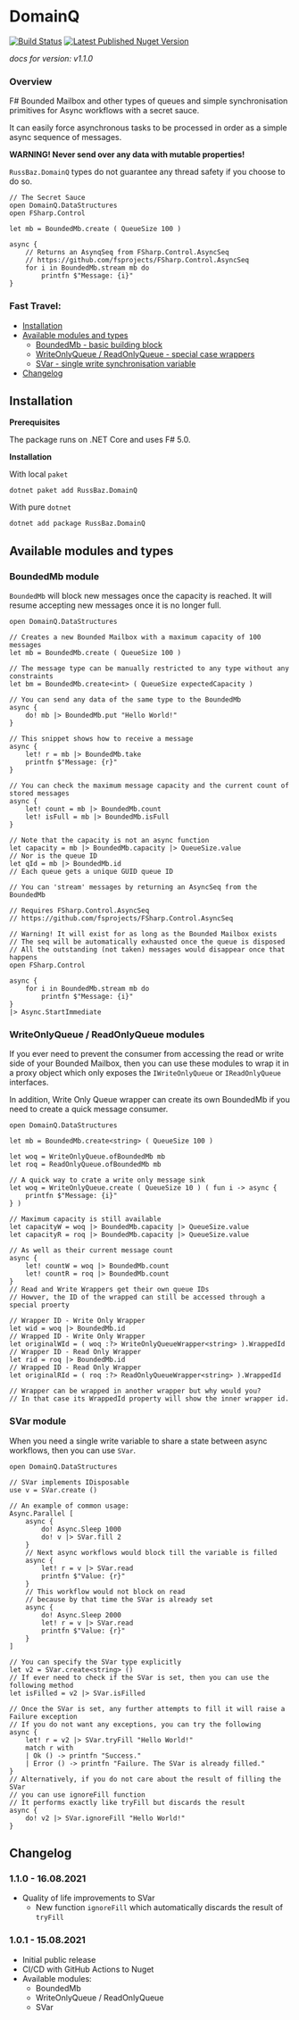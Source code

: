 # DomainQ
[![Build Status](https://img.shields.io/github/workflow/status/RussBaz/DomainQ/.NET%20Core)](https://github.com/russbaz/domainq/actions/workflows/github-actions.yml)
[![Latest Published Nuget Version](https://img.shields.io/nuget/v/RussBaz.DomainQ)](https://www.nuget.org/packages/RussBaz.DomainQ/)

*docs for version: v1.1.0*
### Overview
F# Bounded Mailbox and other types of queues and simple synchronisation primitives for Async workflows with a secret sauce.

It can easily force asynchronous tasks to be processed in order as a simple async sequence of messages.

**WARNING! Never send over any data with mutable properties!**

`RussBaz.DomainQ` types do not guarantee any thread safety if you choose to do so.
```F#
// The Secret Sauce
open DomainQ.DataStructures
open FSharp.Control

let mb = BoundedMb.create ( QueueSize 100 )

async {
    // Returns an AsynqSeq from FSharp.Control.AsyncSeq
    // https://github.com/fsprojects/FSharp.Control.AsyncSeq
    for i in BoundedMb.stream mb do
        printfn $"Message: {i}"
}
```
### Fast Travel:
* [Installation](#installation)
* [Available modules and types](#available-modules-and-types)
    * [BoundedMb - basic building block](#boundedmb-module)
    * [WriteOnlyQueue / ReadOnlyQueue - special case wrappers](#writeonlyqueue--readonlyqueue-modules)
    * [SVar - single write synchronisation variable](#svar-module)
* [Changelog](#changelog)
## Installation
**Prerequisites**

The package runs on .NET Core and uses F# 5.0.

**Installation**

With local `paket`
```
dotnet paket add RussBaz.DomainQ
```
With pure `dotnet`
```
dotnet add package RussBaz.DomainQ
```
## Available modules and types
### BoundedMb module
`BoundedMb` will block new messages once the capacity is reached. It will resume accepting new messages once it is no longer full.

```F#
open DomainQ.DataStructures

// Creates a new Bounded Mailbox with a maximum capacity of 100 messages
let mb = BoundedMb.create ( QueueSize 100 )

// The message type can be manually restricted to any type without any constraints
let bm = BoundedMb.create<int> ( QueueSize expectedCapacity )

// You can send any data of the same type to the BoundedMb
async {
    do! mb |> BoundedMb.put "Hello World!"
}

// This snippet shows how to receive a message
async {
    let! r = mb |> BoundedMb.take
    printfn $"Message: {r}"
}

// You can check the maximum message capacity and the current count of stored messages
async {
    let! count = mb |> BoundedMb.count
    let! isFull = mb |> BoundedMb.isFull
}

// Note that the capacity is not an async function
let capacity = mb |> BoundedMb.capacity |> QueueSize.value
// Nor is the queue ID
let qId = mb |> BoundedMb.id
// Each queue gets a unique GUID queue ID

// You can 'stream' messages by returning an AsyncSeq from the BoundedMb

// Requires FSharp.Control.AsyncSeq
// https://github.com/fsprojects/FSharp.Control.AsyncSeq

// Warning! It will exist for as long as the Bounded Mailbox exists
// The seq will be automatically exhausted once the queue is disposed
// All the outstanding (not taken) messages would disappear once that happens 
open FSharp.Control

async {
    for i in BoundedMb.stream mb do
        printfn $"Message: {i}"
}
|> Async.StartImmediate
```

### WriteOnlyQueue / ReadOnlyQueue modules
If you ever need to prevent the consumer from accessing the read or write side of your Bounded Mailbox, then you can use these modules to wrap it in a proxy object which only exposes the `IWriteOnlyQueue` or `IReadOnlyQueue` interfaces.

In addition, Write Only Queue wrapper can create its own BoundedMb if you need to create a quick message consumer.

```F#
open DomainQ.DataStructures

let mb = BoundedMb.create<string> ( QueueSize 100 )
       
let woq = WriteOnlyQueue.ofBoundedMb mb
let roq = ReadOnlyQueue.ofBoundedMb mb

// A quick way to crate a write only message sink
let woq = WriteOnlyQueue.create ( QueueSize 10 ) ( fun i -> async {
    printfn $"Message: {i}"
} )

// Maximum capacity is still available
let capacityW = woq |> BoundedMb.capacity |> QueueSize.value
let capacityR = roq |> BoundedMb.capacity |> QueueSize.value

// As well as their current message count
async {
    let! countW = woq |> BoundedMb.count
    let! countR = roq |> BoundedMb.count
}
// Read and Write Wrappers get their own queue IDs
// Howver, the ID of the wrapped can still be accessed through a special proerty

// Wrapper ID - Write Only Wrapper
let wid = woq |> BoundedMb.id
// Wrapped ID - Write Only Wrapper
let originalWId = ( woq :?> WriteOnlyQueueWrapper<string> ).WrappedId
// Wrapper ID - Read Only Wrapper
let rid = roq |> BoundedMb.id
// Wrapped ID - Read Only Wrapper
let originalRId = ( roq :?> ReadOnlyQueueWrapper<string> ).WrappedId

// Wrapper can be wrapped in another wrapper but why would you?
// In that case its WrappedId property will show the inner wrapper id.
```
### SVar module
When you need a single write variable to share a state between async workflows, then you can use `SVar`.
```F#
open DomainQ.DataStructures

// SVar implements IDisposable
use v = SVar.create ()

// An example of common usage:
Async.Parallel [
    async {
        do! Async.Sleep 1000
        do! v |> SVar.fill 2
    }
    // Next async workflows would block till the variable is filled 
    async {
        let! r = v |> SVar.read
        printfn $"Value: {r}"
    }
    // This workflow would not block on read
    // because by that time the SVar is already set
    async {
        do! Async.Sleep 2000
        let! r = v |> SVar.read
        printfn $"Value: {r}"
    }
]

// You can specify the SVar type explicitly
let v2 = SVar.create<string> ()
// If ever need to check if the SVar is set, then you can use the following method
let isFilled = v2 |> SVar.isFilled

// Once the SVar is set, any further attempts to fill it will raise a Failure exception
// If you do not want any exceptions, you can try the following
async {
    let! r = v2 |> SVar.tryFill "Hello World!"
    match r with
    | Ok () -> printfn "Success."
    | Error () -> printfn "Failure. The SVar is already filled."
}
// Alternatively, if you do not care about the result of filling the SVar
// you can use ignoreFill function
// It performs exactly like tryFill but discards the result
async {
    do! v2 |> SVar.ignoreFill "Hello World!"
}
```
## Changelog
### 1.1.0 - 16.08.2021
* Quality of life improvements to SVar
    * New function `ignoreFill` which automatically discards the result of `tryFill`
### 1.0.1 - 15.08.2021
* Initial public release
* CI/CD with GitHub Actions to Nuget
* Available modules:
    * BoundedMb
    * WriteOnlyQueue / ReadOnlyQueue
    * SVar